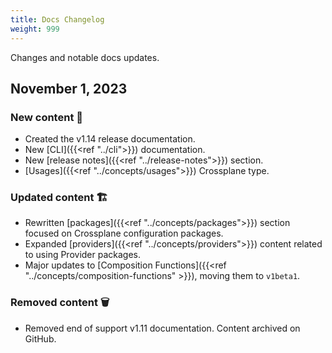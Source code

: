 ```yaml
---
title: Docs Changelog
weight: 999
---
```


Changes and notable docs updates.

<!---
new: 🎉
changed/fixed: 🏗️
removed: 🗑️
moved: 🗺️
-->

## November 1, 2023

### New content 🎉
* Created the v1.14 release documentation.  
* New [CLI]({{<ref "../cli">}}) documentation.  
* New [release notes]({{<ref "../release-notes">}}) section.  
* [Usages]({{<ref "../concepts/usages">}}) Crossplane type.
  
### Updated content 🏗️

* Rewritten [packages]({{<ref "../concepts/packages">}}) section focused on Crossplane configuration packages.
* Expanded [providers]({{<ref "../concepts/providers">}}) content related to using Provider packages.
* Major updates to [Composition Functions]({{<ref "../concepts/composition-functions" >}}), moving them to `v1beta1`.


### Removed content 🗑️ 
* Removed end of support v1.11 documentation. Content archived on GitHub.
